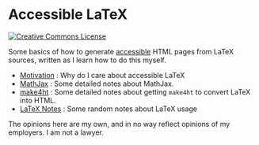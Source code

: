 # Accessible LaTeX

<a rel="license" href="http://creativecommons.org/licenses/by-sa/4.0/"><img alt="Creative Commons License" style="border-width:0" src="https://i.creativecommons.org/l/by-sa/4.0/80x15.png" /></a>

Some basics of how to generate [accessible]() HTML pages from LaTeX sources, written as I learn how to do this myself.

- [Motivation](motivation.md) : Why do I care about accessible LaTeX
- [MathJax](mathjax.md) : Some detailed notes about MathJax.
- [make4ht](make4ht.md) : Some detailed notes about getting `make4ht` to convert LaTeX into HTML.
- [LaTeX Notes](latex.md) : Some random notes about LaTeX usage


The opinions here are my own, and in no way reflect opinions of my employers.  I am not a lawyer.
